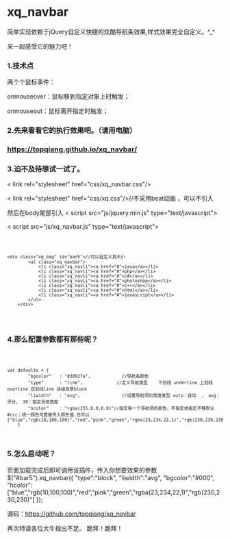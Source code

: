 # xq_navbar
简单实现依赖于jQuery自定义快捷的炫酷导航条效果,样式效果完全自定义。^_^

来一起感受它的魅力吧！

<h3>1.技术点</h3>

两个个鼠标事件：

onmouseover：鼠标移到指定对象上时触发；

onmouseout：鼠标离开指定时触发；

<h3>2.先来看看它的执行效果吧。（请用电脑）<h3>

https://topqiang.github.io/xq_navbar/

<h3>3.迫不及待想试一试了。</h3>

< link rel="stylesheet" href="css/xq_navbar.css"/>

< link rel="stylesheet" href="css/xq.css"/>//不采用beat动画 ，可以不引入

然后在body尾部引入
< script src="js/jquery.min.js" type="text/javascript"></script>

< script src="js/xq_navbar.js" type="text/javascript"></script>


  <code>
  
    <div class="xq_bag" id="bar5">//可以自定义其大小
			<ul class="xq_navbar">
				<li class="xq_navli"><a href="#">java</a></li>
				<li class="xq_navli"><a href="#">php</a></li>
				<li class="xq_navli"><a href="#">c#</a></li>
				<li class="xq_navli"><a href="#">photoshop</a></li>
				<li class="xq_navli"><a href="#">c++</a></li>
				<li class="xq_navli"><a href="#">html</a></li>
				<li class="xq_navli"><a href="#">javascript</a></li>
			</ul>
		</div>
		
  </code>
<h3>4.那么配置参数都有那些呢？</h3>
<code>

    var defaults = {
			"bgcolor"	: "#38927a",		    //导航条颜色
			"type"		: "line",	          //定义导航类型    下划线 underline 上划线overline 双划线line 块级背景block 
			"liwidth"	: "avg",		        //设置导航项的宽度类型 auto：自动  ， avg：评分， 30：指定具体宽度 
			"hcolor"	: "rgba(255,0,0,0.8)"//指定每一个导航项的颜色。不指定或指定不够默认 #ccc；统一颜色可直接传入颜色值.也可以["blue","rgb(10,100,100)","red","pink","green","rgba(23,234,22,1)","rgb(230,230,230)"]
		}
		
</code>

<h3>5.怎么启动呢？</h3>
页面加载完成后即可调用该插件，传入你想要效果的参数
 $("#bar5").xq_navbar({
      "type":"block",
      "liwidth":"avg",
      "bgcolor":"#000",
      "hcolor":["blue","rgb(10,100,100)","red","pink","green","rgba(23,234,22,1)","rgb(230,230,230)"]
    });

源码：https://github.com/topqiang/xq_navbar

再次特请各位大牛指出不足。
跪拜！跪拜！

